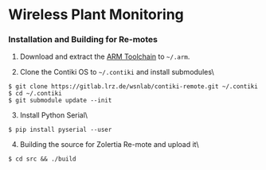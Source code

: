 # Wireless Plant Monitoring

### Installation and Building for Re-motes
1. Download and extract the [ARM Toolchain](https://developer.arm.com/tools-and-software/open-source-software/developer-tools/gnu-toolchain/gnu-rm/downloads) to `~/.arm`.

2. Clone the Contiki OS to `~/.contiki` and install submodules\
```
$ git clone https://gitlab.lrz.de/wsnlab/contiki-remote.git ~/.contiki
$ cd ~/.contiki
$ git submodule update --init
```
3. Install Python Serial\
```
$ pip install pyserial --user
```

4. Building the source for Zolertia Re-mote and upload it\
```
$ cd src && ./build
```
